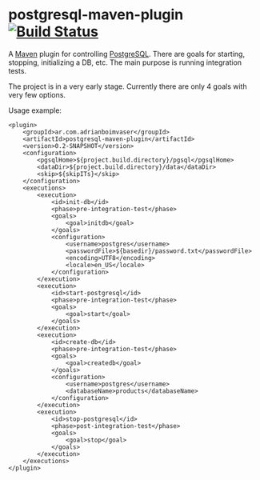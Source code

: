 # postgresql-maven-plugin [![Build Status](https://travis-ci.org/adrianboimvaser/postgresql-maven-plugin.png)](https://travis-ci.org/adrianboimvaser/postgresql-maven-plugin)

A [Maven](http://maven.apache.org/) plugin for controlling [PostgreSQL](http://www.postgresql.org/). There are goals for starting, stopping, initializing a DB, etc. The main purpose is running integration tests.

The project is in a very early stage. Currently there are only 4 goals with very few options.

Usage example:

    <plugin>
        <groupId>ar.com.adrianboimvaser</groupId>
        <artifactId>postgresql-maven-plugin</artifactId>
        <version>0.2-SNAPSHOT</version>
        <configuration>
            <pgsqlHome>${project.build.directory}/pgsql</pgsqlHome>
            <dataDir>${project.build.directory}/data</dataDir>
            <skip>${skipITs}</skip>
        </configuration>
        <executions>
            <execution>
                <id>init-db</id>
                <phase>pre-integration-test</phase>
                <goals>
                    <goal>initdb</goal>
                </goals>
                <configuration>
                    <username>postgres</username>
                    <passwordFile>${basedir}/password.txt</passwordFile>
                    <encoding>UTF8</encoding>
                    <locale>en_US</locale>
                </configuration>
            </execution>
            <execution>
                <id>start-postgresql</id>
                <phase>pre-integration-test</phase>
                <goals>
                    <goal>start</goal>
                </goals>
            </execution>
            <execution>
                <id>create-db</id>
                <phase>pre-integration-test</phase>
                <goals>
                    <goal>createdb</goal>
                </goals>
                <configuration>
                    <username>postgres</username>
                    <databaseName>products</databaseName>
                </configuration>
            </execution>
            <execution>
                <id>stop-postgresql</id>
                <phase>post-integration-test</phase>
                <goals>
                    <goal>stop</goal>
                </goals>
            </execution>
        </executions>
    </plugin>
